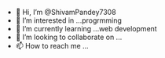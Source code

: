 - 👋 Hi, I’m @ShivamPandey7308
- 👀 I’m interested in ...progrmming
- 🌱 I’m currently learning ...web development
- 💞️ I’m looking to collaborate on ...
- 📫 How to reach me ...

<!---
ShivamPandey7308/ShivamPandey7308 is a ✨ special ✨ repository because its `README.md` (this file) appears on your GitHub profile.
You can click the Preview link to take a look at your changes.
--->
